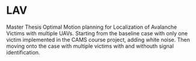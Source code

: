 # LAV
Master Thesis
Optimal Motion planning for Localization of Avalanche Victims with multiple UAVs.
Starting from the baseline case with only one victim implemented in the CAMS course project, adding white noise.
Then moving onto the case with multiple victims with and withouth signal  identification.
